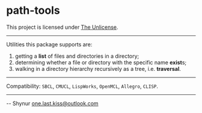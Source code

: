 # path-tools

This project is licensed under [The Unlicense](./LICENSE).  

___

Utilities this package supports are:

1. getting a **list** of files and directories in a directory;
2. determining whether a file or directory with the specific name **exist**s;
3. walking in a directory hierarchy recursively as a tree, i.e. **traversal**.

___

Compatibility: `SBCL`, `CMUCL`, `LispWorks`, `OpenMCL`, `Allegro`, `CLISP`.

___

-- Shynur <one.last.kiss@outlook.com>
